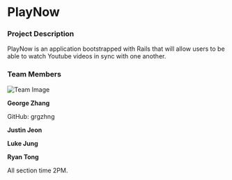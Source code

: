 # PlayNow

### Project Description
PlayNow is an application bootstrapped with Rails that will allow users to be able to watch Youtube videos in sync with one another.

### Team Members
![Team Image](https://github.com/scalableinternetservices/play-now/blob/master/app/assets/images/team.jpg)

**George Zhang**

GitHub: grgzhng


**Justin Jeon**


**Luke Jung**


**Ryan Tong**


All section time 2PM.

